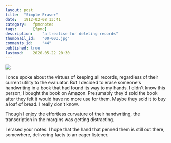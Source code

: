 ```yaml
---
layout: post
title: 	"Simple Eraser"
date:	1912-02-08 13:41
category:	fpmcnotes
tags:		[fpmc] 
description: 	"a treatise for deleting records"
thumbnail_id:	"00-003.jpg"
comments_id:	"44"
published: true
lastmod:	2020-05-22 20:30
---
```


<img src="{{ site.url }}/assets/img/cc-lesson6handwriting.jpg" max-width="1000" />

I once spoke about the virtues of keeping all records, regardless of their current utility to the evaluator. But I decided to erase someone's handwriting in a book that had found its way to my hands. I didn't know this person; I bought the book on Amazon. Presumably they'd sold the book after they felt it would have no more use for them. Maybe they sold it to buy a loaf of bread. I really don't know. 

Though I enjoy the effortless curvature of their handwriting, the transcription in the margins was getting distracting.

I erased your notes. I hope that the hand that penned them is still out there, somewhere, delivering facts to an eager listener.
